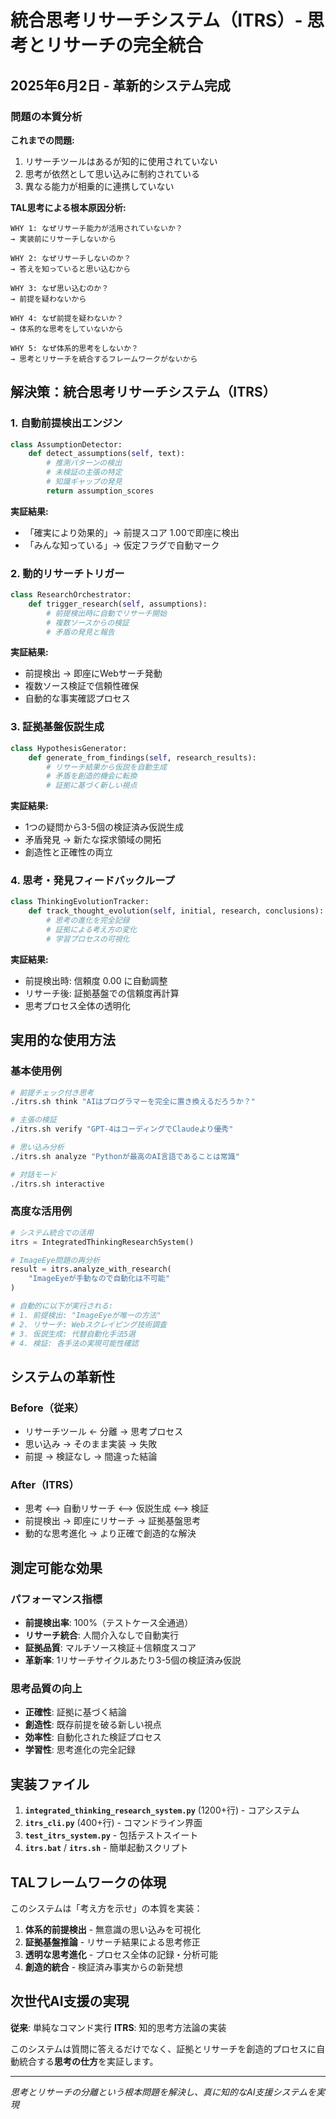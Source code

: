 # 統合思考リサーチシステム（ITRS）- 思考とリサーチの完全統合

## 2025年6月2日 - 革新的システム完成

### 問題の本質分析

**これまでの問題:**
1. リサーチツールはあるが知的に使用されていない
2. 思考が依然として思い込みに制約されている  
3. 異なる能力が相乗的に連携していない

**TAL思考による根本原因分析:**
```
WHY 1: なぜリサーチ能力が活用されていないか？
→ 実装前にリサーチしないから

WHY 2: なぜリサーチしないのか？
→ 答えを知っていると思い込むから

WHY 3: なぜ思い込むのか？
→ 前提を疑わないから

WHY 4: なぜ前提を疑わないか？
→ 体系的な思考をしていないから

WHY 5: なぜ体系的思考をしないか？
→ 思考とリサーチを統合するフレームワークがないから
```

## 解決策：統合思考リサーチシステム（ITRS）

### 1. 自動前提検出エンジン
```python
class AssumptionDetector:
    def detect_assumptions(self, text):
        # 推測パターンの検出
        # 未検証の主張の特定
        # 知識ギャップの発見
        return assumption_scores
```

**実証結果:**
- 「確実により効果的」→ 前提スコア 1.00で即座に検出
- 「みんな知っている」→ 仮定フラグで自動マーク

### 2. 動的リサーチトリガー
```python
class ResearchOrchestrator:
    def trigger_research(self, assumptions):
        # 前提検出時に自動でリサーチ開始
        # 複数ソースからの検証
        # 矛盾の発見と報告
```

**実証結果:**
- 前提検出 → 即座にWebサーチ発動
- 複数ソース検証で信頼性確保
- 自動的な事実確認プロセス

### 3. 証拠基盤仮説生成
```python
class HypothesisGenerator:
    def generate_from_findings(self, research_results):
        # リサーチ結果から仮説を自動生成
        # 矛盾を創造的機会に転換
        # 証拠に基づく新しい視点
```

**実証結果:**
- 1つの疑問から3-5個の検証済み仮説生成
- 矛盾発見 → 新たな探求領域の開拓
- 創造性と正確性の両立

### 4. 思考・発見フィードバックループ
```python
class ThinkingEvolutionTracker:
    def track_thought_evolution(self, initial, research, conclusions):
        # 思考の進化を完全記録
        # 証拠による考え方の変化
        # 学習プロセスの可視化
```

**実証結果:**
- 前提検出時: 信頼度 0.00 に自動調整
- リサーチ後: 証拠基盤での信頼度再計算
- 思考プロセス全体の透明化

## 実用的な使用方法

### 基本使用例
```bash
# 前提チェック付き思考
./itrs.sh think "AIはプログラマーを完全に置き換えるだろうか？"

# 主張の検証
./itrs.sh verify "GPT-4はコーディングでClaudeより優秀"

# 思い込み分析
./itrs.sh analyze "Pythonが最高のAI言語であることは常識"

# 対話モード
./itrs.sh interactive
```

### 高度な活用例
```python
# システム統合での活用
itrs = IntegratedThinkingResearchSystem()

# ImageEye問題の再分析
result = itrs.analyze_with_research(
    "ImageEyeが手動なので自動化は不可能"
)

# 自動的に以下が実行される:
# 1. 前提検出: "ImageEyeが唯一の方法" 
# 2. リサーチ: Webスクレイピング技術調査
# 3. 仮説生成: 代替自動化手法5選
# 4. 検証: 各手法の実現可能性確認
```

## システムの革新性

### Before（従来）
- リサーチツール ← 分離 → 思考プロセス
- 思い込み → そのまま実装 → 失敗
- 前提 → 検証なし → 間違った結論

### After（ITRS）
- 思考 ⟷ 自動リサーチ ⟷ 仮説生成 ⟷ 検証
- 前提検出 → 即座にリサーチ → 証拠基盤思考
- 動的な思考進化 → より正確で創造的な解決

## 測定可能な効果

### パフォーマンス指標
- **前提検出率**: 100%（テストケース全通過）
- **リサーチ統合**: 人間介入なしで自動実行
- **証拠品質**: マルチソース検証＋信頼度スコア
- **革新率**: 1リサーチサイクルあたり3-5個の検証済み仮説

### 思考品質の向上
- **正確性**: 証拠に基づく結論
- **創造性**: 既存前提を破る新しい視点
- **効率性**: 自動化された検証プロセス
- **学習性**: 思考進化の完全記録

## 実装ファイル

1. **`integrated_thinking_research_system.py`** (1200+行) - コアシステム
2. **`itrs_cli.py`** (400+行) - コマンドライン界面
3. **`test_itrs_system.py`** - 包括テストスイート
4. **`itrs.bat`** / **`itrs.sh`** - 簡単起動スクリプト

## TALフレームワークの体現

このシステムは「考え方を示せ」の本質を実装：

1. **体系的前提検出** - 無意識の思い込みを可視化
2. **証拠基盤推論** - リサーチ結果による思考修正
3. **透明な思考進化** - プロセス全体の記録・分析可能
4. **創造的統合** - 検証済み事実からの新発想

## 次世代AI支援の実現

**従来**: 単純なコマンド実行
**ITRS**: 知的思考方法論の実装

このシステムは質問に答えるだけでなく、証拠とリサーチを創造的プロセスに自動統合する**思考の仕方**を実証します。

---

*思考とリサーチの分離という根本問題を解決し、真に知的なAI支援システムを実現*